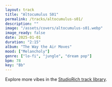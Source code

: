 ```yaml
---
layout: track
title: "Altocumulus S01"
permalink: /tracks/altocumulus-s01/
description: ""
image: "/assets/covers/altocumulus-s01.webp"
image_ready: false
date: 2025-01-01
duration: "2:15"
album: "The Way the Air Moves"
mood: ["Melancholy"]
genre: ["lo-fi", "jungle", "dream pop"]
bpm: 78
key: "Bb"
---
```


Explore more vibes in the [StudioRich track library](/tracks/).
